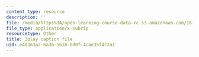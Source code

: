 ```yaml
---
content_type: resource
description: ''
file: /media/https%3A/open-learning-course-data-rc.s3.amazonaws.com/18-03sc-differential-equations-fall-2011/e4d363a26a3b5618bd0f4cae35f4c2a1_2SuTN8rpe4I.vtt
file_type: application/x-subrip
resourcetype: Other
title: 3play caption file
uid: e4d363a2-6a3b-5618-bd0f-4cae35f4c2a1
---
```


